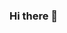 ### Hi there 👋



<!-- [![GitHub stats](https://github-readme-stats.vercel.app/api?username=cimex9)](https://github.com/anuraghazra/github-readme-stats) -->

<!-- [![Top Langs](https://github-readme-stats.vercel.app/api/top-langs/?username=cimex9&hide=html,tex)](https://github.com/anuraghazra/github-readme-stats) -->

